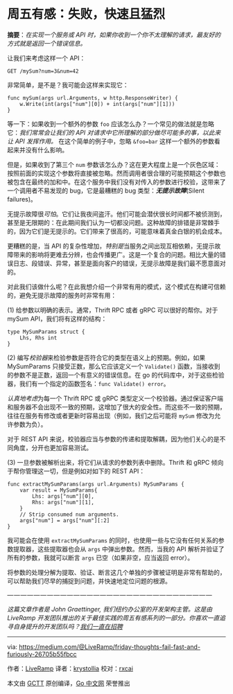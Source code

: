 # 周五有感：失败，快速且猛烈

**摘要**：*在实现一个服务或 API 时，如果你收到一个你不太理解的请求，最友好的方式就是返回一个错误信息。*

让我们来考虑这样一个 API：

`GET /mySum?num=3&num=42`

非常简单，是不是？我可能会这样来实现它：

```
func mySum(args url.Arguments, w http.ResponseWriter) {
    w.Write(int(args["num"][0]) + int(args["num"][1]))
}
```

等一下：如果收到一个额外的参数 `foo` 应该怎么办？一个常见的做法就是忽略它：*我们常常会让我们的 API 对请求中它所理解的部分做尽可能多的事，以此来让 API 发挥作用。* 在这个简单的例子中，忽略 `&foo=bar` 这样一个额外的参数看起来并没有什么影响。

但是，如果收到了第三个 `num` 参数该怎么办？这在更大程度上是一个灰色区域：按照前面的实现这个参数将直接被忽略。然而调用者很合理的可能预期这个参数也被包含在最终的加和中。在这个服务中我们没有对传入的参数进行校验，这带来了一个调用者不易发现的 bug，它是最糟糕的 bug 类型：***无提示故障***(Silent failures)。

无提示故障很*可怕*。它们让我夜间盗汗。他们可能会潜伏很长时间都不被侦测到，甚至是无限期的：在此期间我们认为一切都没问题。这种故障的排错是非常棘手的，因为它们是无提示的。它们带来了很高的，可能意味着真金白银的机会成本。

更糟糕的是，当 API 的复杂性增加，*特别是*当服务之间出现互相依赖，无提示故障带来的影响将更难去分辨，也会传播更广。这是一个复合的问题。相比大量的错误日志、段错误、异常，甚至是面向客户的错误，无提示故障是我们最不愿意面对的。

对此我们该做什么呢？在此我想介绍一个非常有用的模式，这个模式在构建可信赖的，避免无提示故障的服务时非常有用：

(1) 给参数以明确的表示。通常，Thrift RPC 或者 gRPC 可以很好的帮你。对于 mySum API，我们将有这样的结构：

```
type MySumParams struct {
    Lhs, Rhs int
}
```

(2) 编写*校验器*来检验参数是否符合它的类型在语义上的预期。例如，如果 MySumParams 只接受正数，那么它应该定义一个 `Validate()` 函数，当接收到的参数不是正数，返回一个有意义的错误信息。在 go 的代码库中，对于这些检验器，我们有一个指定的函数签名：`func Validate() error`。

*认真地考虑*为每一个 Thrift RPC 或 gRPC 类型定义一个校验器。通过保证客户端和服务器不会出现不一致的预期，这增加了很大的安全性。而这些不一致的预期，往往在服务有修改或者更新时容易出现（例如，我们之后可能将 `mySum` 修改为允许参数为负）。

对于 REST API 来说，校验器应当与参数的传递和提取解耦，因为他们关心的是不同角度，分开也更加容易测试。

(3) 一旦参数被解析出来，将它们从请求的参数列表中删除。Thrift 和 gRPC 倾向于帮你管理这一切，但是例如对如下的 REST API：

```
func extractMySumParams(args url.Arguments) MySumParams {
    var result = MySumParams{
        Lhs: args["num"][0],
        Rhs: args["num"][1],
    }
    // Strip consumed num arguments.
    args["num"] = args["num"][:2]
}
```

我可能会在使用 `extractMySumParams` 的同时，也使用一些与它没有任何关系的参数提取器，这些提取器也会从 `args` 中弹出参数。然而，当我的 API 解析并验证了所有的参数，我就可以断言 `args` 已空（如果非空，应当返回 error）。

将参数的处理分解为提取、验证、断言这几个单独的步骤被证明是非常有帮助的，可以帮助我们尽早的捕捉到问题，并快速地定位问题的根源。

— — — — — — — — — — — — — — — — — — — — — — — — — — — — — — —

*这篇文章作者是 John Graettinger, 我们纽约办公室的开发架构主管。这是由 LiveRamp 开发团队推出的关于最佳实践的周五有感系列的一部分。你喜欢一直追寻自身提升的开发团队吗？[我们一直在招聘](https://liveramp.com/careers/engineers/)*

----------------

via: https://medium.com/@LiveRamp/friday-thoughts-fail-fast-and-furiously-26705b55fbcc

作者：[LiveRamp](https://medium.com/@LiveRamp)
译者：[krystollia](https://github.com/krystollia)
校对：[rxcai](https://github.com/rxcai)

本文由 [GCTT](https://github.com/studygolang/GCTT) 原创编译，[Go 中文网](https://studygolang.com/) 荣誉推出
